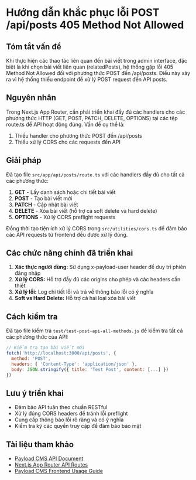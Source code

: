 # Hướng dẫn khắc phục lỗi POST /api/posts 405 Method Not Allowed

## Tóm tắt vấn đề

Khi thực hiện các thao tác liên quan đến bài viết trong admin interface, đặc biệt là khi chọn bài viết liên quan (relatedPosts), hệ thống gặp lỗi 405 Method Not Allowed đối với phương thức POST đến /api/posts. Điều này xảy ra vì hệ thống thiếu endpoint để xử lý POST request đến API posts.

## Nguyên nhân

Trong Next.js App Router, cần phải triển khai đầy đủ các handlers cho các phương thức HTTP (GET, POST, PATCH, DELETE, OPTIONS) tại các tệp route.ts để API hoạt động đúng. Vấn đề cụ thể là:

1. Thiếu handler cho phương thức POST đến /api/posts
2. Thiếu xử lý CORS cho các requests đến API

## Giải pháp

Đã tạo file `src/app/api/posts/route.ts` với các handlers đầy đủ cho tất cả các phương thức:

1. **GET** - Lấy danh sách hoặc chi tiết bài viết
2. **POST** - Tạo bài viết mới
3. **PATCH** - Cập nhật bài viết
4. **DELETE** - Xóa bài viết (hỗ trợ cả soft delete và hard delete)
5. **OPTIONS** - Xử lý CORS preflight requests

Đồng thời tạo tiện ích xử lý CORS trong `src/utilities/cors.ts` để đảm bảo các API requests từ frontend đều được xử lý đúng.

## Các chức năng chính đã triển khai

1. **Xác thực người dùng:** Sử dụng x-payload-user header để duy trì phiên đăng nhập
2. **Xử lý CORS:** Hỗ trợ đầy đủ các origins cho phép và các headers cần thiết
3. **Xử lý lỗi:** Log chi tiết lỗi và trả về thông báo lỗi có ý nghĩa
4. **Soft vs Hard Delete:** Hỗ trợ cả hai loại xóa bài viết

## Cách kiểm tra

Đã tạo file kiểm tra `test/test-post-api-all-methods.js` để kiểm tra tất cả các phương thức của API:

```javascript
// Kiểm tra tạo bài viết mới
fetch('http://localhost:3000/api/posts', {
  method: 'POST',
  headers: { 'Content-Type': 'application/json' },
  body: JSON.stringify({ title: 'Test Post', content: [...] })
})
```

## Lưu ý triển khai

- Đảm bảo API tuân theo chuẩn RESTful
- Xử lý đúng CORS headers để tránh lỗi preflight
- Cung cấp thông báo lỗi rõ ràng và có ý nghĩa
- Kiểm tra kỹ các quyền truy cập để đảm bảo bảo mật

## Tài liệu tham khảo

- [Payload CMS API Document](https://payloadcms.com/docs/rest-api/overview)
- [Next.js App Router API Routes](https://nextjs.org/docs/app/building-your-application/routing/router-handlers)
- [Payload CMS Frontend Usage Guide](https://payloadcms.com/docs/local-api/overview)
